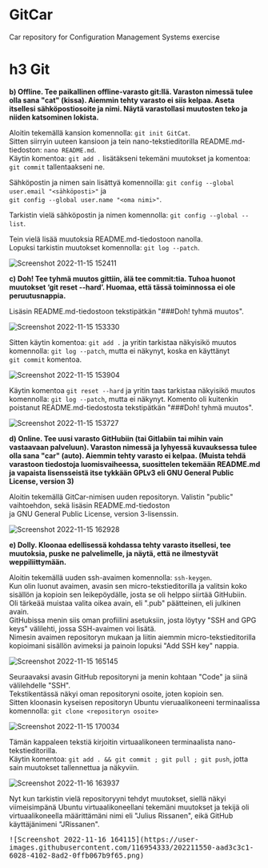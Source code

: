 # GitCar
Car repository for Configuration Management Systems exercise

# h3 Git

__b) Offline. Tee paikallinen offline-varasto git:llä. Varaston nimessä tulee olla sana "cat" (kissa). Aiemmin tehty varasto ei siis kelpaa. Aseta itsellesi sähköpostiosoite ja nimi. Näytä varastollasi muutosten teko ja niiden katsominen lokista.__ 

Aloitin tekemällä kansion komennolla: `git init GitCat`. </br>
Sitten siirryin uuteen kansioon ja tein nano-tekstieditorilla README.md-tiedoston: `nano README.md`. </br>
Käytin komentoa: `git add .` lisätäkseni tekemäni muutokset ja komentoa: `git commit` tallentaakseni ne. </br>

Sähköpostin ja nimen sain lisättyä komennoilla: `git config --global user.email "<sähköposti>"` ja </br>
`git config --global user.name "<oma nimi>"`. 

Tarkistin vielä sähköpostin ja nimen komennolla: `git config --global --list`.

Tein vielä lisää muutoksia README.md-tiedostoon nanolla. </br>
Lopuksi tarkistin muutokset komennolla: `git log --patch`.

![Screenshot 2022-11-15 152411](https://user-images.githubusercontent.com/116954333/201936382-ad2be891-cfb3-4039-951a-c254f2a9779a.png)



__c) Doh! Tee tyhmä muutos gittiin, älä tee commit:tia. Tuhoa huonot muutokset ‘git reset --hard’. Huomaa, että tässä toiminnossa ei ole peruutusnappia.__

Lisäsin README.md-tiedostoon tekstipätkän "###Doh! tyhmä muutos". </br>

![Screenshot 2022-11-15 153330](https://user-images.githubusercontent.com/116954333/201940895-6a362c2c-75c5-4a01-995d-a0353cf9ca1c.png)

Sitten käytin komentoa: `git add .` ja  yritin tarkistaa näkyisikö muutos komennolla: `git log --patch`, mutta ei näkynyt, koska en käyttänyt </br>
`git commit` komentoa.

![Screenshot 2022-11-15 153904](https://user-images.githubusercontent.com/116954333/201942850-9ffeeee9-4748-45dc-99d2-0843cad47764.png)

Käytin komentoa `git reset --hard` ja yritin taas tarkistaa näkyisikö muutos komennolla: `git log --patch`, mutta ei näkynyt.
Komento oli kuitenkin poistanut README.md-tiedostosta tekstipätkän "###Doh! tyhmä muutos".

![Screenshot 2022-11-15 153727](https://user-images.githubusercontent.com/116954333/201942927-96b24f1b-f620-4728-9fc6-525e9cceea75.png)



__d) Online. Tee uusi varasto GitHubiin (tai Gitlabiin tai mihin vain vastaavaan palveluun). Varaston nimessä ja lyhyessä kuvauksessa tulee olla sana "car" (auto). Aiemmin tehty varasto ei kelpaa. (Muista tehdä varastoon tiedostoja luomisvaiheessa, suosittelen tekemään README.md ja vapaista lisensseistä itse tykkään GPLv3 eli GNU General Public License, version 3)__

Aloitin tekemällä GitCar-nimisen uuden repositoryn. Valistin "public" vaihtoehdon, sekä lisäsin README.md-tiedoston </br> ja GNU General Public License, version 3-lisenssin.

![Screenshot 2022-11-15 162928](https://user-images.githubusercontent.com/116954333/201944757-998acc8b-8981-4536-918b-4e0c20497dbe.png)



__e) Dolly. Kloonaa edellisessä kohdassa tehty varasto itsellesi, tee muutoksia, puske ne palvelimelle, ja näytä, että ne ilmestyvät weppiliittymään.__

Aloitin tekemällä uuden ssh-avaimen komennolla: `ssh-keygen`. </br>
Kun olin luonut avaimen, avasin sen micro-tekstieditorilla ja valitsin koko sisällön ja kopioin sen leikepöydälle, josta se oli helppo siirtää GitHubiin. </br>
Oli tärkeää muistaa valita oikea avain, eli ".pub" päätteinen, eli julkinen avain.</br>
GitHubissa menin siis oman profiilini asetuksiin, josta löytyy "SSH and GPG keys" välilehti, jossa SSH-avaimen voi lisätä. </br>
Nimesin avaimen repositoryn mukaan ja liitin aiemmin micro-tekstieditorilla kopioimani sisällön avimeksi ja painoin lopuksi "Add SSH key" nappia.

![Screenshot 2022-11-15 165145](https://user-images.githubusercontent.com/116954333/202200655-4bb8d7ad-4a62-4d29-8548-d15a21bad31f.png)

Seuraavaksi avasin GitHub repositoryni ja menin kohtaan "Code" ja siinä välilehdelle "SSH". </br>
Tekstikentässä näkyi oman repositoryni osoite, joten kopioin sen. </br>
Sitten kloonasin kyseisen repositoryn Ubuntu vieruaalikoneeni terminaalissa komennolla: `git clone <repositoryn osoite>` </br>

![Screenshot 2022-11-15 170034](https://user-images.githubusercontent.com/116954333/202199959-97b9c733-9c02-4e26-a233-af696a889439.png)

Tämän kappaleen tekstiä kirjoitin virtuaalikoneen terminaalista nano-tekstieditorilla. </br>
Käytin komentoa: `git add . && git commit ; git pull ; git push`, jotta sain muutokset tallennettua ja näkyviin.

![Screenshot 2022-11-16 163937](https://user-images.githubusercontent.com/116954333/202210910-53135f4b-db92-467c-98c1-3e93ea44f3a6.png)

Nyt kun tarkistin vielä repositoryyni tehdyt muutokset, siellä näkyi viimeisimpänä Ubuntu virtuaalikoneellani tekemäni muutokset ja tekijä oli virtuaalikoneella määrittämäni nimi eli "Julius Rissanen", eikä GitHub käyttäjänimeni "JRissanen".

<kbd>
  ![Screenshot 2022-11-16 164115](https://user-images.githubusercontent.com/116954333/202211550-aad3c3c1-6028-4102-8ad2-0ffb067b9f65.png)
</kbd>
